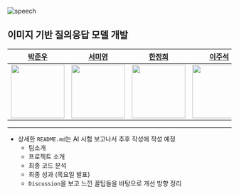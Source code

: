 
![speech](https://capsule-render.vercel.app/api?type=speech&height=200&fontSize=40&color=FD5B43&text=이미지로%20묻고,%20AI로%20답하다.&animation=NONE&fontAlign=30,60&fontAlignY=35,55&fontColor=ffffff)

## 이미지 기반 질의응답 모델 개발

| [박준우](https://github.com/Joonw00) | [서미영](https://github.com/SeoMiYoung) | [한정희](https://github.com/Jeonghee-Han) | [이주석](https://github.com/commentLee) |
| :--: | :--: | :--: | :--: |
| <img src="https://github.com/Joonw00.png" width="120"/> | <img src="https://github.com/SeoMiYoung.png" width="120"/> | <img src="https://github.com/Jeonghee-Han.png" width="120"/> | <img src="https://github.com/commentLee.png" width="120"/> |


---

- 상세한 `README.md`는 AI 시험 보고나서 추후 작성에 작성 예정 
  - 팀소개
  - 프로젝트 소개
  - 최종 코드 분석
  - 최종 성과 (목요일 발표)
  - `Discussion`을 보고 느낀 꿀팁들을 바탕으로 개선 방향 정리
